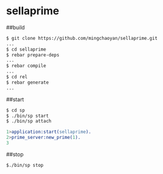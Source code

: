 # sellaprime
##build
```sh
$ git clone https://github.com/mingchaoyan/sellaprime.git
...
$ cd sellaprime
$ rebar prepare-deps
...
$ rebar compile
...
$ cd rel
$ rebar generate
...
```

##start
```sh
$ cd sp
$ ./bin/sp start
$ ./bin/sp attach
```

```erlang
1>application:start(sellaprime).
2>prime_server:new_prime(1).
3
```
##stop
```sh
$./bin/sp stop
```

